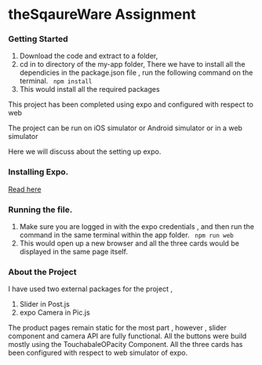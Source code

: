 # theSqaureWare Assignment 

### Getting  Started
1. Download the code and extract to a folder, 
2. cd in to directory of the my-app folder, There we have to install all the dependicies in the package.json file , run the following command on the terminal. 
``` npm install```
3. This would install all the required packages

 This project has been completed using expo and configured with respect to web
 
 The project can be run on iOS simulator or Android simulator or in a web simulator

Here we will discuss about the setting up expo.
### Installing Expo. 
[Read here](https://docs.expo.dev/get-started/installation/)

### Running the file.
1. Make sure you are logged in with the expo credentials , and then run the command in the same terminal within the app folder.
``` npm run web```
2. This would open up a new browser and all the three cards would be displayed in the same page itself.


### About the Project 
I have used two external packages for the project , 
1. Slider in Post.js
2. expo Camera in Pic.js

The product pages remain static for the most part , however , slider component and camera API are fully functional.
All the buttons were build mostly using the TouchabaleOPacity Component.
All the three cards has been configured with respect to web simulator of expo.









